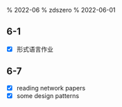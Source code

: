 % 2022-06
% zdszero
% 2022-06-01

## 6-1

- [x] 形式语言作业

## 6-7

- [x] reading network papers
- [x] some design patterns
